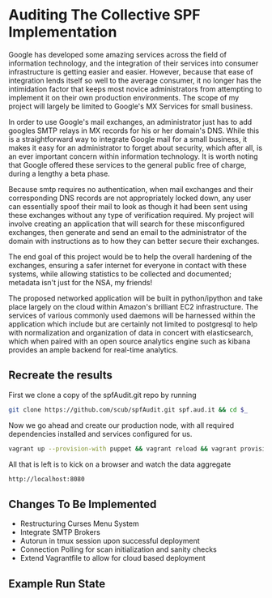 Auditing The Collective SPF Implementation
==========================================

  Google has developed some amazing services across the field of information
technology, and the integration of their services into consumer infrastructure
is getting easier and easier. However, because that ease of integration lends
itself so well to the average consumer, it no longer has the intimidation
factor that keeps most novice administrators from attempting to implement it
on their own production environments. The scope of my project will largely be
limited to Google's MX Services for small business.

  In order to use Google's mail exchanges, an administrator just has to add
googles SMTP relays in MX records for his or her domain's DNS. While this is a
straightforward way to integrate Google mail for a small business, it makes it
easy for an administrator to forget about security, which after all, is an
ever important concern within information technology. It is worth noting that
Google offered these services to the general public free of charge, during a
lengthy a beta phase.

  Because smtp requires no authentication, when mail exchanges and their
corresponding DNS records are not appropriately locked down, any user can
essentially spoof their mail to look as though it had been sent using these
exchanges without any type of verification required. My project will involve
creating an application that will search for these misconfigured exchanges,
then generate and send an email to the administrator of the domain with
instructions as to how they can better secure their exchanges.

  The end goal of this project would be to help the overall hardening of the
exchanges, ensuring a safer internet for everyone in contact with these
systems, while allowing statistics to be collected and documented;
metadata isn't just for the NSA, my friends!

  The proposed networked application will be built in python/ipython and
take place largely on the cloud within Amazon's brilliant EC2 infrastructure.
The services of various commonly used daemons will be harnessed within the
application which include but are certainly not limited to postgresql to help
with normalization and organization of data in concert with elasticsearch,
which when paired with an open source analytics engine such as kibana provides
an ample backend for real-time analytics.

Recreate the results
--------------------

First we clone a copy of the spfAudit.git repo by running
```bash
git clone https://github.com/scub/spfAudit.git spf.aud.it && cd $_
```

  Now we go ahead and create our production node, with all required 
dependencies installed and services configured for us. 
```bash
vagrant up --provision-with puppet && vagrant reload && vagrant provision
```

 All that is left is to kick on a browser and watch the data aggregate
```bash
http://localhost:8080
```

Changes To Be Implemented
-------------------------
 - Restructuring Curses Menu System
 - Integrate SMTP Brokers
 - Autorun in tmux session upon successful deployment
 - Connection Polling for scan initialization and sanity checks
 - Extend Vagrantfile to allow for cloud based deployment


Example Run State
-----------------
